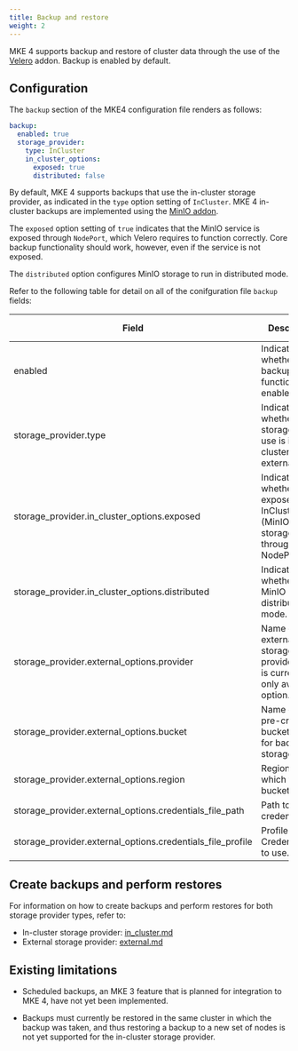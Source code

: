 ```yaml
---
title: Backup and restore
weight: 2
---
```


MKE 4 supports backup and restore of cluster data through the use of the
[Velero](https://velero.io/) addon. Backup is enabled by default.

## Configuration

The `backup` section of the MKE4 configuration file renders as follows:

```yaml
backup:
  enabled: true
  storage_provider:
    type: InCluster
    in_cluster_options:
      exposed: true
      distributed: false
```

By default, MKE 4 supports backups that use the in-cluster storage
provider, as indicated in the `type` option setting of `InCluster`. MKE 4
in-cluster backups are implemented using the [MinIO
addon](https://microk8s.io/docs/addon-minio).

The `exposed` option setting of `true` indicates that the MinIO service is
exposed through `NodePort`, which Velero requires to function correctly. Core
backup functionality should work, however, even if
the service is not exposed.

The `distributed` option configures MinIO storage to run in distributed mode.

Refer to the following table for detail on all of the conifguration file
`backup` fields:

| Field                                                      | Description                                                                        | Valid values        |  Default  |
|------------------------------------------------------------|------------------------------------------------------------------------------------|---------------------|:---------:|
| enabled                                                    | Indicates whether backup/restore functionality is enabled.                         | true, false         |    true   |
| storage_provider.type                                      | Indicates whether the storage type in use is in-cluster or external.               | InCluster, External | InCluster |
| storage_provider.in_cluster_options.exposed                | Indicates whether to expose InCluster (MinIO) storage through NodePort.            | true, false         |    true   |
| storage_provider.in_cluster_options.distributed            | Indicates whether to run MinIO in distributed mode.                                | true, false         |   false   |
| storage_provider.external_options.provider                 | Name of the external storage provider. AWS is currently the only available option. | aws                 |    aws    |
| storage_provider.external_options.bucket                   | Name of the pre-created bucket to use for backup storage.                          | ""                  |     ""    |
| storage_provider.external_options.region                   | Region in which the bucket exists.                                                 | ""                  |     ""    |
| storage_provider.external_options.credentials_file_path    | Path to the credentials file.                                                      | ""                  |     ""    |
| storage_provider.external_options.credentials_file_profile | Profile in the Credentials file to use.                                            | ""                  |     ""    |

## Create backups and perform restores

For information on how to create backups and perform restores for both storage
provider types, refer to:

- In-cluster storage provider: [in_cluster.md](in-cluster)
- External storage provider: [external.md](external)

## Existing limitations

- Scheduled backups, an MKE 3 feature that is planned for integration to MKE 4,
  have not yet been implemented.

- Backups must currently be restored in the same cluster in which the backup
  was taken, and thus restoring a backup to a new set of nodes is not yet
  supported for the in-cluster storage provider.